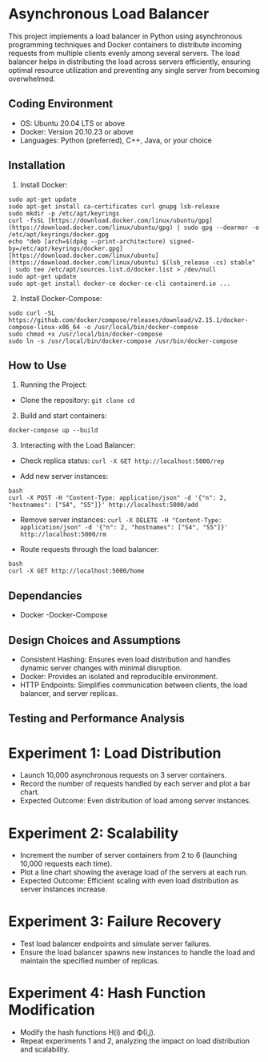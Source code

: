 # Asynchronous Load Balancer
This project implements a load balancer in Python using asynchronous programming techniques and Docker containers to distribute incoming requests from multiple clients evenly among several servers. The load balancer helps in distributing the load across servers efficiently, ensuring optimal resource utilization and preventing any single server from becoming overwhelmed.

## Coding Environment
- OS: Ubuntu 20.04 LTS or above
- Docker: Version 20.10.23 or above
- Languages: Python (preferred), C++, Java, or your choice
## Installation
1. Install Docker:
````
sudo apt-get update
sudo apt-get install ca-certificates curl gnupg lsb-release
sudo mkdir -p /etc/apt/keyrings
curl -fsSL [https://download.docker.com/linux/ubuntu/gpg](https://download.docker.com/linux/ubuntu/gpg) | sudo gpg --dearmor -o /etc/apt/keyrings/docker.gpg
echo "deb [arch=$(dpkg --print-architecture) signed-by=/etc/apt/keyrings/docker.gpg] [https://download.docker.com/linux/ubuntu](https://download.docker.com/linux/ubuntu) $(lsb_release -cs) stable" | sudo tee /etc/apt/sources.list.d/docker.list > /dev/null
sudo apt-get update
sudo apt-get install docker-ce docker-ce-cli containerd.io ...
````
2. Install Docker-Compose:
````
sudo curl -SL https://github.com/docker/compose/releases/download/v2.15.1/docker-compose-linux-x86_64 -o /usr/local/bin/docker-compose
sudo chmod +x /usr/local/bin/docker-compose
sudo ln -s /usr/local/bin/docker-compose /usr/bin/docker-compose
````

## How to Use
1. Running the Project:
- Clone the repository:
```git clone cd```


2. Build and start containers:
````
docker-compose up --build
````
3. Interacting with the Load Balancer:
- Check replica status:
```curl -X GET http://localhost:5000/rep```

- Add new server instances:
````
bash
curl -X POST -H "Content-Type: application/json" -d '{"n": 2, "hostnames": ["S4", "S5"]}' http://localhost:5000/add
````
- Remove server instances:
```curl -X DELETE -H "Content-Type: application/json" -d '{"n": 2, "hostnames": ["S4", "S5"]}' http://localhost:5000/rm```

- Route requests through the load balancer:
````
bash
curl -X GET http://localhost:5000/home
````
## Dependancies
- Docker -Docker-Compose
## Design Choices and Assumptions
- Consistent Hashing: Ensures even load distribution and handles dynamic server changes with minimal disruption.
- Docker: Provides an isolated and reproducible environment.
- HTTP Endpoints: Simplifies communication between clients, the load balancer, and server replicas.
## Testing and Performance Analysis
# Experiment 1: Load Distribution
- Launch 10,000 asynchronous requests on 3 server containers.
- Record the number of requests handled by each server and plot a bar chart.
- Expected Outcome: Even distribution of load among server instances.
# Experiment 2: Scalability
- Increment the number of server containers from 2 to 6 (launching 10,000 requests each time).
- Plot a line chart showing the average load of the servers at each run.
- Expected Outcome: Efficient scaling with even load distribution as server instances increase.
# Experiment 3: Failure Recovery
- Test load balancer endpoints and simulate server failures.
- Ensure the load balancer spawns new instances to handle the load and maintain the specified number of replicas.
# Experiment 4: Hash Function Modification
- Modify the hash functions H(i) and Φ(i,j).
- Repeat experiments 1 and 2, analyzing the impact on load distribution and scalability. 
